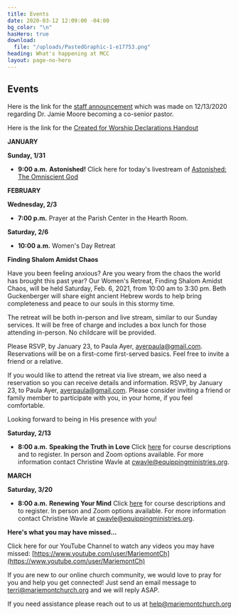 ```yaml
---
title: Events
date: 2020-03-12 12:09:00 -04:00
bg_color: "\n"
hasHero: true
download:
  file: "/uploads/PastedGraphic-1-e17753.png"
heading: What's happening at MCC
layout: page-no-hero
---
```


## Events

Here is the link for the [staff announcement](https://drive.google.com/file/d/1fimihQTCfrLdNmrFnf8OVGG2fBwtAJv7/view?usp=sharing)  which was made on 12/13/2020 regarding Dr. Jamie Moore becoming a co-senior pastor.

Here is the link for the [Created for Worship Declarations Handout](https://drive.google.com/file/d/1bCTQeDUK1bBI30rwqdyiVlecur89yNSl/view?usp=sharing)

**JANUARY**

**Sunday, 1/31**

* **9:00 a.m.** **Astonished!**
Click here for today's livestream of [Astonished: The Omniscient God](https://youtu.be/NmzuP3kvBw0)

**FEBRUARY**

**Wednesday, 2/3**

* **7:00 p.m.** Prayer at the Parish Center in the Hearth Room.

**Saturday, 2/6**

* **10:00 a.m.** Women's Day Retreat

**Finding Shalom Amidst Chaos**

Have you been feeling anxious? Are you weary from the chaos the world has brought this past year? Our Women's Retreat, Finding Shalom Amidst Chaos, will be held Saturday, Feb. 6, 2021,  from 10:00 am to 3:30 pm. Beth Guckenberger will share eight ancient Hebrew words to help bring completeness and peace to our souls in this stormy time. 

The retreat will be both in-person and live stream, similar to our Sunday services. It will be free of charge and includes a box lunch for those attending in-person. No childcare will be provided.

Please RSVP, by January 23, to Paula Ayer, [ayerpaula@gmail.com](ayerpaula@gmail.com). Reservations will be on a first-come first-served basics. Feel free to invite a friend or a relative.

If you would like to attend the retreat via live stream, we also need a reservation so you can receive details and information. RSVP, by January 23, to Paula Ayer, [ayerpaula@gmail.com](ayerpaula@gmail.com). Please consider inviting a friend or family member to participate with you, in your home, if you feel comfortable.

Looking forward to being in His presence with you!

**Saturday, 2/13**

* **8:00 a.m.** **Speaking the Truth in Love** Click [here](http://www.equippingministries.org/) for course descriptions and to register. In person and Zoom options available. For more information contact Christine Wavle at [cwavle@equippingministries.org](cwavle@equippingministries.org).

**MARCH**

**Saturday, 3/20**

* **8:00 a.m.** **Renewing Your Mind** Click [here](http://www.equippingministries.org/) for course descriptions and to register. In person and Zoom options available. For more information contact Christine Wavle at [cwavle@equippingministries.org](cwavle@equippingministries.org).

**Here's what you may have missed...**

Click here for our YouTube Channel to watch any videos you may have missed:
[https://www.youtube.com/user/MariemontCh](https://www.youtube.com/user/MariemontCh)

If you are new to our online church community, we would love to pray for you and help you get connected! Just send an email message to [terri@mariemontchurch.org](http://terri@mariemontchurch.org) and we will reply ASAP.

If you need assistance please reach out to us at [help@mariemontchurch.org](http://help@mariemontchurch.org)

